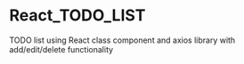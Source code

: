 # React_TODO_LIST
TODO list using React class component and axios library with add/edit/delete functionality
